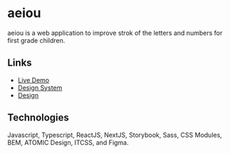 # aeiou

aeiou is a web application to improve strok of the letters and numbers for first grade children.

## Links

- [Live Demo](https://aeiou-web.vercel.app/)
- [Design System](https://aeiou-design-system.vercel.app/)
- [Design](https://www.figma.com/file/cCEAmmhBS9D8CKzabIlnah/aeiou?node-id=3%3A89&t=CptpePeDBmZ5fD5u-1)

## Technologies

Javascript, Typescript, ReactJS, NextJS, Storybook, Sass, CSS Modules, BEM, ATOMIC Design, ITCSS, and Figma.
